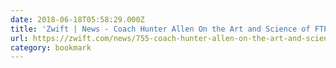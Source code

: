 ```yaml
---
date: 2018-06-18T05:58:29.000Z
title: 'Zwift | News - Coach Hunter Allen On the Art and Science of FTP'
url: https://zwift.com/news/755-coach-hunter-allen-on-the-art-and-science-of-ftp
category: bookmark
---
```


